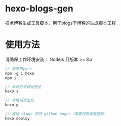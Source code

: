 # hexo-blogs-gen
技术博客生成工具脚本，用于blogs下博客的生成脚本工程

# 使用方法
请确保工作环境安装： Nodejs 且版本 >= 8.x

```javascript
// 推荐用yarn
npm -g i hexo
npm i

// 本地开发调试预览
hexo s

// 本地站点生成
hexo g

// 推送 blogs 项目 github pages（需要权限或者登陆）
hexo deploy
```

